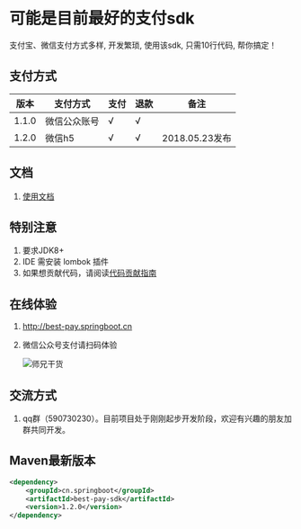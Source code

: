 # 可能是目前最好的支付sdk
支付宝、微信支付方式多样, 开发繁琐, 使用该sdk, 只需10行代码, 帮你搞定！

## 支付方式

版本 | 支付方式 | 支付 | 退款 | 备注
---- | ----- | --- |---- | ---
1.1.0 | 微信公众账号 | √ | √ | 
1.2.0 | 微信h5 | √ | √ | 2018.05.23发布

## 文档
1. [使用文档](https://github.com/Pay-Group/best-pay-sdk/blob/develop/doc/use.md)

## 特别注意
1. 要求JDK8+
2. IDE 需安装 lombok 插件
3. 如果想贡献代码，请阅读[代码贡献指南](https://github.com/Pay-Group/best-pay-sdk/blob/master/doc/CONTRIBUTION.md)

## 在线体验
1. http://best-pay.springboot.cn
2. 微信公众号支付请扫码体验
    
    ![师兄干货](https://github.com/Pay-Group/best-pay-sdk/blob/master/doc/weixin.jpg)

## 交流方式
1. qq群（590730230）。目前项目处于刚刚起步开发阶段，欢迎有兴趣的朋友加群共同开发。


## Maven最新版本
```xml
<dependency>
    <groupId>cn.springboot</groupId>
    <artifactId>best-pay-sdk</artifactId>
    <version>1.2.0</version>
</dependency>
```




